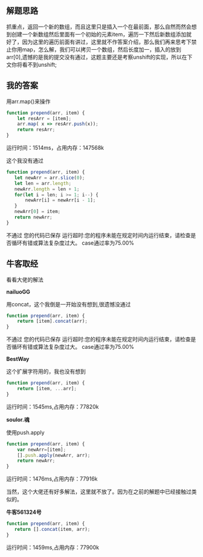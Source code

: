 ## 解题思路

抓重点，返回一个新的数组，而且这里只是插入一个在最前面，那么自然而然会想到创建一个新数组然后里面有一个初始的元素item，遍历一下然后新数组添加就好了，因为这里的遍历前面有讲过，这里就不作答案介绍，那么我们再来思考下禁止你用map，怎么解，我们可以拷贝一个数组，然后长度加一，插入的放到arr[0],遗憾的是我的提交没有通过，这题主要还是考察unshift的实现，所以在下文你将看不到unshift;

## 我的答案

用arr.map()来操作
```js
function prepend(arr, item) {
    let resArr = [item];
    arr.map( x => resArr.push(x));
    return resArr;
}
```
运行时间：1514ms，占用内存：147568k

这个我没有通过
```js
function prepend(arr, item) {
   let newArr = arr.slice(0);
   let len = arr.length;
   newArr.length = len + 1;
   for(let i = len; i >= 1; i--) {
       newArr[i] = newArr[i - 1];
   }
   newArr[0] = item;
   return newArr;
}
```
不通过
您的代码已保存
运行超时:您的程序未能在规定时间内运行结束，请检查是否循环有错或算法复杂度过大。
case通过率为75.00%




## 牛客取经

看看大佬的解法

**nailuoGG**

用concat，这个我倒是一开始没有想到,很遗憾没通过

```js
function prepend(arr, item) {
    return [item].concat(arr);
}
```
不通过
您的代码已保存
运行超时:您的程序未能在规定时间内运行结束，请检查是否循环有错或算法复杂度过大。
case通过率为75.00%

**BestWay**

这个扩展字符用的，我也没有想到

```js
function prepend(arr, item) {
    return [item, ...arr];
}
```
运行时间：1545ms,占用内存：77820k

**soulor.魂**

使用push.apply

```js
function prepend(arr, item) {
    var newArr=[item];
    [].push.apply(newArr, arr);
    return newArr;
}
```
运行时间：1476ms,占用内存：77916k

当然，这个大佬还有好多解法，这里就不放了。因为在之前的解题中已经接触过类似的。

**牛客561324号**

```js
function prepend(arr, item) {
   return [].concat(item, arr);
}
```
运行时间：1459ms,占用内存：77900k



